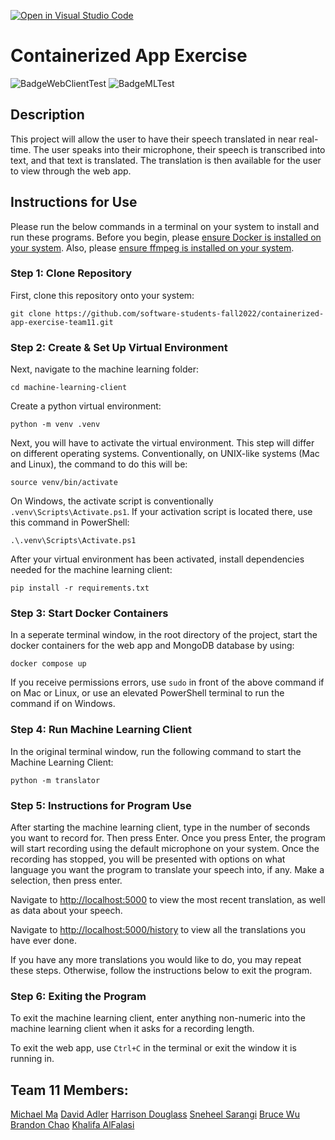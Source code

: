 [![Open in Visual Studio Code](https://classroom.github.com/assets/open-in-vscode-c66648af7eb3fe8bc4f294546bfd86ef473780cde1dea487d3c4ff354943c9ae.svg)](https://classroom.github.com/online_ide?assignment_repo_id=9354868&assignment_repo_type=AssignmentRepo)
# Containerized App Exercise

![BadgeWebClientTest](https://github.com/software-students-fall2022/containerized-app-exercise-team11/actions/workflows/workflow.yml/badge.svg) ![BadgeMLTest](https://github.com/software-students-fall2022/containerized-app-exercise-team11/actions/workflows/ml_workflow.yml/badge.svg)

## Description
This project will allow the user to have their speech translated in near real-time. The user speaks into their microphone, their speech is transcribed into text, and that text is translated. The translation is then available for the user to view through the web app.

## Instructions for Use
Please run the below commands in a terminal on your system to install and run these programs. Before you begin, please [ensure Docker is installed on your system](https://docs.docker.com/engine/install/). Also, please [ensure ffmpeg is installed on your system](https://ffmpeg.org/download.html).

### Step 1: Clone Repository
First, clone this repository onto your system:
```
git clone https://github.com/software-students-fall2022/containerized-app-exercise-team11.git
```
### Step 2: Create & Set Up Virtual Environment
Next, navigate to the machine learning folder:
```
cd machine-learning-client
```
Create a python virtual environment:
```
python -m venv .venv
```
Next, you will have to activate the virtual environment. This step will differ on different operating systems. Conventionally, on UNIX-like systems (Mac and Linux), the command to do this will be:
```
source venv/bin/activate
```
On Windows, the activate script is conventionally `.venv\Scripts\Activate.ps1`. If your activation script is located there, use this command in PowerShell:
```
.\.venv\Scripts\Activate.ps1
```
After your virtual environment has been activated, install dependencies needed for the machine learning client:
```
pip install -r requirements.txt
```
### Step 3: Start Docker Containers
In a seperate terminal window, in the root directory of the project, start the docker containers for the web app and MongoDB database by using:
```
docker compose up
```
If you receive permissions errors, use `sudo` in front of the above command if on Mac or Linux, or use an elevated PowerShell terminal to run the command if on Windows.

### Step 4: Run Machine Learning Client
In the original terminal window, run the following command to start the Machine Learning Client:
```
python -m translator
```

### Step 5: Instructions for Program Use
After starting the machine learning client, type in the number of seconds you want to record for. Then press Enter. Once you press Enter, the program will start recording using the default microphone on your system.
Once the recording has stopped, you will be presented with options on what language you want the program to translate your speech into, if any. Make a selection, then press enter.

Navigate to <http://localhost:5000> to view the most recent translation, as well as data about your speech.

Navigate to <http://localhost:5000/history> to view all the translations you have ever done.

If you have any more translations you would like to do, you may repeat these steps. Otherwise, follow the instructions below to exit the program.

### Step 6: Exiting the Program
To exit the machine learning client, enter anything non-numeric into the machine learning client when it asks for a recording length.

To exit the web app, use `Ctrl+C` in the terminal or exit the window it is running in.

## Team 11 Members:
[Michael Ma](https://github.com/mma01us)
[David Adler](https://github.com/dov212)
[Harrison Douglass](https://github.com/hpdouglass)
[Sneheel Sarangi](https://github.com/Xarangi)
[Bruce Wu](https://github.com/bxw201)
[Brandon Chao](https://github.com/Sciao)
[Khalifa AlFalasi](https://github.com/Khalifa-AlFalasi)
